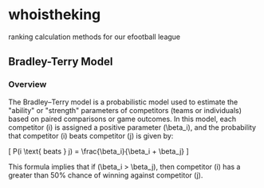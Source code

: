 # whoistheking
ranking calculation methods for our efootball league

## Bradley-Terry Model
### Overview

The Bradley–Terry model is a probabilistic model used to estimate the "ability" or "strength" parameters of competitors (teams or individuals) based on paired comparisons or game outcomes. In this model, each competitor \(i\) is assigned a positive parameter \(\beta_i\), and the probability that competitor \(i\) beats competitor \(j\) is given by:

\[
P(i \text{ beats } j) = \frac{\beta_i}{\beta_i + \beta_j}
\]

This formula implies that if \(\beta_i > \beta_j\), then competitor \(i\) has a greater than 50% chance of winning against competitor \(j\).

